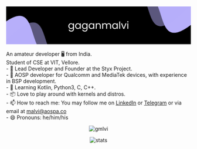 <p align="center"> <img src="gagan.png" alt="me!"/></p>
An amateur developer 🖥️ from India.<br>
Student of CSE at VIT, Vellore.<br>
- 🤖 Lead Developer and Founder at the Styx Project. <br>
- 📱 AOSP developer for Qualcomm and MediaTek devices, with experience in BSP development.<br>
- 🐍 Learning Kotlin, Python3, C, C++. <br>
- 📦 Love to play around with kernels and distros.<br>
- 📫 How to reach me: You may follow me on <a href="https://linkedin.com/in/gaganmalvi">LinkedIn</a> or <a href="https://t.me/gaganmalvi">Telegram</a> or via email at <a href="mailto:malvi@aospa.co">malvi@aospa.co</a><br>
- 😄 Pronouns: he/him/his<br>

<p align="center"> <img src="https://komarev.com/ghpvc/?username=gaganmalvi&style=flat-square" alt="gmlvi" /> </p>
<p align="center"> <img src="https://github-readme-stats.vercel.app/api?username=gaganmalvi&bg_color=30,e96443,904e95&title_color=fff&text_color=fff" alt="stats"/><br></p>

